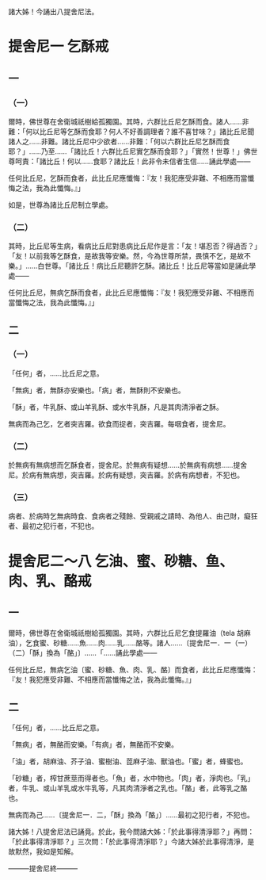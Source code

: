 諸大姊！今誦出八提舍尼法。

# 提舍尼一 乞酥戒

## 一

### （一）

爾時，佛世尊在舍衛城祇樹給孤獨園。其時，六群比丘尼乞酥而食。諸人……非難：「何以比丘尼等乞酥而食耶？何人不好善調理者？誰不喜甘味？」諸比丘尼聞諸人之……非難。諸比丘尼中少欲者……非難：「何以六群比丘尼乞酥而食耶？」……乃至……「諸比丘！六群比丘尼實乞酥而食耶？」「實然！世尊！」佛世尊呵責：「諸比丘！何以……食耶？諸比丘！此非令未信者生信……誦此學處——

任何比丘尼，乞酥而食者，此比丘尼應懺悔：『友！我犯應受非難、不相應而當懺悔之法，我為此懺悔。』」

如是，世尊為諸比丘尼制立學處。

### （二）

其時，比丘尼等生病，看病比丘尼對患病比丘尼作是言：「友！堪忍否？得過否？」「友！以前我等乞酥食，是故我等安樂。然，今為世尊所禁，畏慎不乞，是故不樂。」……白世尊。「諸比丘！病比丘尼聽許乞酥。諸比丘！比丘尼等當如是誦此學處——

任何比丘尼，無病乞酥而食者，此比丘尼應懺悔：『友！我犯應受非難、不相應而當懺悔之法，我為此懺悔。』」

## 二

### （一）

「任何」者，……比丘尼之意。

「無病」者，無酥亦安樂也。「病」者，無酥則不安樂也。

「酥」者，牛乳酥、或山羊乳酥、或水牛乳酥，凡是其肉清淨者之酥。

無病而為己乞，乞者突吉羅。欲食而捉者，突吉羅。每咽食者，提舍尼。

### （二）

於無病有無病想而乞酥食者，提舍尼。於無病有疑想……於無病有病想……提舍尼。於病有無病想，突吉羅。於病有疑想，突吉羅。於病有病想者，不犯也。

### （三）

病者、於病時乞無病時食、食病者之殘餘、受親戚之請時、為他人、由己財，癡狂者、最初之犯行者，不犯也。

# 提舍尼二～八 乞油、蜜、砂糖、鱼、肉、乳、酪戒

## 一

爾時，佛世尊在舍衛城祇樹給孤獨園。其時，六群比丘尼乞食提羅油（tela 胡麻油），乞食蜜、砂糖……魚……肉……乳……酪等。諸人……〔提舍尼一．一（一）（二）「酥」換為「酪」〕……「……誦此學處——

任何比丘尼，無病乞油〔蜜、砂糖、魚、肉、乳、酪〕而食者，此比丘尼應懺悔：『友！我犯應受非難、不相應而當懺悔之法，我為此懺悔。』」

## 二

「任何」者，……比丘尼之意。

「無病」者，無酪而安樂。「有病」者，無酪而不安樂。

「油」者，胡麻油、芥子油、蜜樹油、萞麻子油、獸油也。「蜜」者，蜂蜜也。

「砂糖」者，榨甘蔗莖而得者也。「魚」者，水中物也。「肉」者，淨肉也。「乳」者，牛乳、或山羊乳或水牛乳等，凡其肉清淨者之乳也。「酪」者，此等乳之酪也。

無病而為己……〔提舍尼一．二，「酥」換為「酪」〕……最初之犯行者，不犯也。

諸大姊！八提舍尼法已誦竟。於此，我今問諸大姊：「於此事得清淨耶？」再問：「於此事得清淨耶？」三次問：「於此事得清淨耶？」今諸大姊於此事得清淨，是故默然，我如是知解。

———提舍尼終———